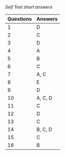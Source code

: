 *Self Test short answers*

Questions | Answers
----------|--------
1         | D
2         | C
3         | D
4         | A
5         | B
6         | C
7         | A, C
8         | E
9         | D
10        | A, C, D
11        | C
12        | D
13        | C
14        | B, C, D
15        | C
16        | B
